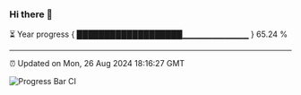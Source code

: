 ### Hi there 👋

⏳ Year progress { ███████████████████▁▁▁▁▁▁▁▁▁▁▁ } 65.24 %

---

⏰ Updated on Mon, 26 Aug 2024 18:16:27 GMT

![Progress Bar CI](https://github.com/liununu/liununu/workflows/Progress%20Bar%20CI/badge.svg)
